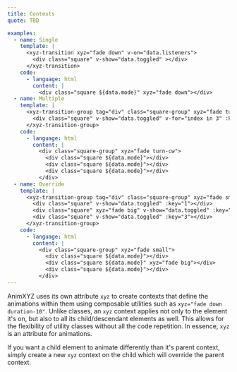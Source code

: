 ```yaml
---
title: Contexts
quote: TBD

examples:
  - name: Single
    template: |
      <xyz-transition xyz="fade down" v-on="data.listeners">
        <div class="square" v-show="data.toggled" ></div>
      </xyz-transition>
    code:
      - language: html
        content: |
          <div class="square ${data.mode}" xyz="fade down"></div>
  - name: Multiple
    template: |
      <xyz-transition-group tag="div" class="square-group" xyz="fade turn-cw" v-on="data.listeners">
        <div class="square" v-show="data.toggled" v-for="index in 3" :key="index"></div>
      </xyz-transition-group>
    code:
      - language: html
        content: |
          <div class="square-group" xyz="fade turn-cw">
            <div class="square ${data.mode}"></div>
            <div class="square ${data.mode}"></div>
            <div class="square ${data.mode}"></div>
          </div>
  - name: Override
    template: |
      <xyz-transition-group tag="div" class="square-group" xyz="fade small" v-on="data.listeners">
        <div class="square" v-show="data.toggled" :key="1"></div>
        <div class="square" xyz="fade big" v-show="data.toggled" :key="2"></div>
        <div class="square" v-show="data.toggled" :key="3"></div>
      </xyz-transition-group>
    code:
      - language: html
        content: |
          <div class="square-group" xyz="fade small">
            <div class="square ${data.mode}"></div>
            <div class="square ${data.mode}" xyz="fade big"></div>
            <div class="square ${data.mode}"></div>
          </div>
---
```


AnimXYZ uses its own attribute `xyz` to create contexts that define the animations within them using composable utilities such as `xyz="fade down duration-10"`. Unlike classes, an `xyz` context applies not only to the element it's on, but also to all its child/descendant elements as well. This allows for the flexibility of utility classes without all the code repetition. In essence, `xyz` is an attribute for animations.

If you want a child element to animate differently than it's parent context, simply create a new `xyz` context on the child which will override the parent context.
